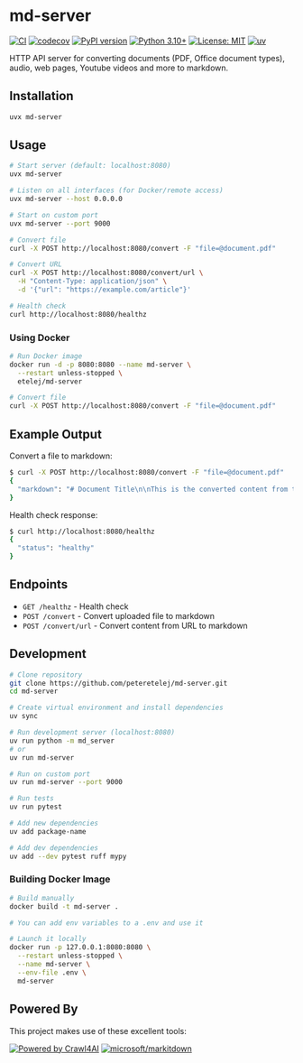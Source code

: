 # md-server

[![CI](https://github.com/peteretelej/md-server/actions/workflows/ci.yml/badge.svg)](https://github.com/peteretelej/md-server/actions/workflows/ci.yml)
[![codecov](https://codecov.io/gh/peteretelej/md-server/branch/main/graph/badge.svg)](https://codecov.io/gh/peteretelej/md-server)
[![PyPI version](https://img.shields.io/pypi/v/md-server.svg)](https://pypi.org/project/md-server/)
[![Python 3.10+](https://img.shields.io/badge/python-3.10+-blue.svg)](https://www.python.org/downloads/)
[![License: MIT](https://img.shields.io/badge/License-MIT-yellow.svg)](https://opensource.org/licenses/MIT)
[![uv](https://img.shields.io/endpoint?url=https://raw.githubusercontent.com/astral-sh/uv/main/assets/badge/v0.json)](https://github.com/astral-sh/uv)

HTTP API server for converting documents (PDF, Office document types), audio, web pages, Youtube videos and more to markdown.

## Installation

```bash
uvx md-server
```

## Usage

```bash
# Start server (default: localhost:8080)
uvx md-server

# Listen on all interfaces (for Docker/remote access)
uvx md-server --host 0.0.0.0

# Start on custom port
uvx md-server --port 9000

# Convert file
curl -X POST http://localhost:8080/convert -F "file=@document.pdf"

# Convert URL
curl -X POST http://localhost:8080/convert/url \
  -H "Content-Type: application/json" \
  -d '{"url": "https://example.com/article"}'

# Health check
curl http://localhost:8080/healthz
```

### Using Docker

```bash
# Run Docker image
docker run -d -p 8080:8080 --name md-server \
  --restart unless-stopped \
  etelej/md-server

# Convert file
curl -X POST http://localhost:8080/convert -F "file=@document.pdf"
```

## Example Output

Convert a file to markdown:

```bash
$ curl -X POST http://localhost:8080/convert -F "file=@document.pdf"
{
  "markdown": "# Document Title\n\nThis is the converted content from the PDF...\n\n## Section 1\n\nMore content here."
}
```

Health check response:

```bash
$ curl http://localhost:8080/healthz
{
  "status": "healthy"
}
```

## Endpoints

- `GET /healthz` - Health check
- `POST /convert` - Convert uploaded file to markdown
- `POST /convert/url` - Convert content from URL to markdown

## Development

```bash
# Clone repository
git clone https://github.com/peteretelej/md-server.git
cd md-server

# Create virtual environment and install dependencies
uv sync

# Run development server (localhost:8080)
uv run python -m md_server
# or
uv run md-server

# Run on custom port
uv run md-server --port 9000

# Run tests
uv run pytest

# Add new dependencies
uv add package-name

# Add dev dependencies
uv add --dev pytest ruff mypy
```

### Building Docker Image

```bash
# Build manually
docker build -t md-server .

# You can add env variables to a .env and use it

# Launch it locally
docker run -p 127.0.0.1:8080:8080 \
  --restart unless-stopped \
  --name md-server \
  --env-file .env \
  md-server
```

## Powered By

This project makes use of these excellent tools:

[![Powered by Crawl4AI](https://raw.githubusercontent.com/unclecode/crawl4ai/main/docs/assets/powered-by-light.svg)](https://github.com/unclecode/crawl4ai) [![microsoft/markitdown](https://img.shields.io/badge/microsoft-MarkItDown-0078D4?style=for-the-badge&logo=microsoft)](https://github.com/microsoft/markitdown)
